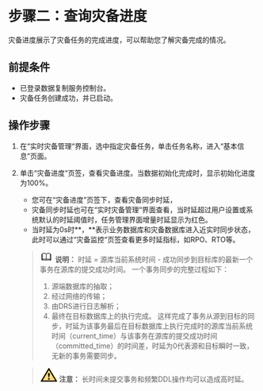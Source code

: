 # 步骤二：查询灾备进度<a name="drs_02_0028"></a>

灾备进度展示了灾备任务的完成进度，可以帮助您了解灾备完成的情况。

## 前提条件<a name="section16256919193311"></a>

-   已登录数据复制服务控制台。
-   灾备任务创建成功，并已启动。

## 操作步骤<a name="section59386647165940"></a>

1.  在“实时灾备管理“界面，选中指定灾备任务，单击任务名称，进入“基本信息”页面。
2.  单击“灾备进度“页签，查看灾备进度。当数据初始化完成时，显示初始化进度为100%。

    -   您可在“灾备进度”页签下，查看灾备同步时延，
    -   灾备同步时延也可在“实时灾备管理“界面查看，当时延超过用户设置或系统默认的时延阈值时，任务管理界面增量时延显示为红色。
    -   当时延为0s时**，**表示业务数据库和灾备数据库进入近实时同步状态，此时可以通过“灾备监控“页签查看更多时延指标，如RPO、RTO等。

    >![](public_sys-resources/icon-note.gif) **说明：** 
    >时延 = 源库当前系统时间 - 成功同步到目标库的最新一个事务在源库的提交成功时间。
    >一个事务同步的完整过程如下：
    >1.  源端数据库的抽取；
    >2.  经过网络的传输；
    >3.  由DRS进行日志解析；
    >4.  最终在目标数据库上的执行完成。
    >这样完成了事务从源到目标的同步，时延为该事务最后在目标数据库上执行完成时的源库当前系统时间（current\_time）与该事务在源库的提交成功时间（committed\_time）的时间差，时延为0代表源和目标瞬时一致，无新的事务需要同步。

    >![](public_sys-resources/icon-caution.gif) **注意：** 
    >长时间未提交事务和频繁DDL操作均可以造成高时延。


